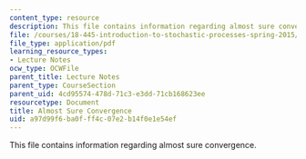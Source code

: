 ```yaml
---
content_type: resource
description: This file contains information regarding almost sure convergence.
file: /courses/18-445-introduction-to-stochastic-processes-spring-2015/a97d99f6ba0fff4c07e2b14f0e1e54ef_MIT18_445S15_Almost_sure.pdf
file_type: application/pdf
learning_resource_types:
- Lecture Notes
ocw_type: OCWFile
parent_title: Lecture Notes
parent_type: CourseSection
parent_uid: 4cd95574-478d-71c3-e3dd-71cb168623ee
resourcetype: Document
title: Almost Sure Convergence
uid: a97d99f6-ba0f-ff4c-07e2-b14f0e1e54ef
---
```

This file contains information regarding almost sure convergence.

